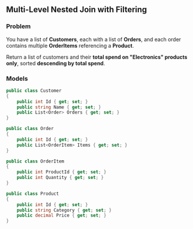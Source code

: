 ## Multi-Level Nested Join with Filtering

### Problem

You have a list of **Customers**, each with a list of **Orders**, and each order contains multiple **OrderItems** referencing a **Product**.  

Return a list of customers and their **total spend on "Electronics" products only**, sorted **descending by total spend**.


### Models

```csharp
public class Customer
{
    public int Id { get; set; }
    public string Name { get; set; }
    public List<Order> Orders { get; set; }
}

public class Order
{
    public int Id { get; set; }
    public List<OrderItem> Items { get; set; }
}

public class OrderItem
{
    public int ProductId { get; set; }
    public int Quantity { get; set; }
}

public class Product
{
    public int Id { get; set; }
    public string Category { get; set; }
    public decimal Price { get; set; }
}
```
